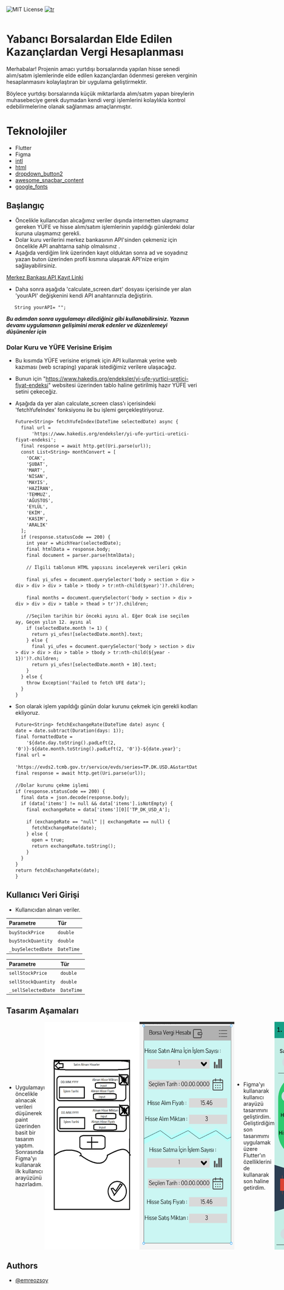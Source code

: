 <div style="display:flex; justify-content: space-between; align-items: center;">
   
 ![MIT License](https://img.shields.io/badge/License-MIT-green.svg) [![tr](https://img.shields.io/badge/lang-tr-red.svg)](https://github.com/emreozsoy/flutter-foreign-stock-tax-calculator/blob/main/README.md)

</div>

# Yabancı Borsalardan Elde Edilen Kazançlardan Vergi Hesaplanması

Merhabalar! Projenin amacı yurtdışı borsalarında yapılan hisse senedi alım/satım işlemlerinde elde edilen kazançlardan ödenmesi gereken verginin hesaplanmasını kolaylaştıran bir uygulama geliştirmektir. 

Böylece yurtdışı borsalarında küçük miktarlarda alım/satım yapan bireylerin muhasebeciye gerek duymadan kendi vergi işlemlerini kolaylıkla kontrol edebilirmelerine olanak sağlanması amaçlanmıştır.

# Teknolojiler

- Flutter
- Figma
- [intl](https://pub.dev/packages/intl)
- [html](https://pub.dev/packages/html/install)
- [dropdown_button2](https://pub.dev/packages/dropdown_button2)
- [awesome_snacbar_content](https://pub.dev/packages/awesome_snackbar_content)
- [google_fonts](https://pub.dev/packages/google_fonts)

## Başlangıç
- Öncelikle kullancıdan alıcağımız veriler dışında internetten ulaşmamız gereken YÜFE ve hisse alım/satım işlemlerinin yapıldığı günlerdeki dolar kuruna ulaşmamız gerekli.
- Dolar kuru verilerini merkez bankasının API'sinden çekmeniz için öncelikle API anahtarna sahip olmalısınız . 
- Aşağıda verdiğim link üzerinden kayıt olduktan sonra ad ve soyadınız yazan buton üzerinden profil kısmına ulaşarak API'nize erişim sağlayabilirsiniz. 

[Merkez Bankası API Kayıt Linki](https://evds2.tcmb.gov.tr/index.php?/evds/login) 

- Daha sonra aşağıda 'calculate_screen.dart' dosyası içerisinde yer alan 'yourAPI' değişkenini kendi API anahtarınızla değiştirin. 

```
   String yourAPI= "";
```

 ***Bu adımdan sonra uygulamayı dilediğiniz gibi kullanabilirsiniz. Yazının devamı uygulamanın gelişimini merak edenler ve düzenlemeyi düşünenler için***

### Dolar Kuru ve YÜFE Verisine Erişim

- Bu kısımda YÜFE verisine erişmek için API kullanmak yerine web kazıması (web scraping) yaparak istediğimiz verilere ulaşacağız.
- Bunun için "https://www.hakedis.org/endeksler/yi-ufe-yurtici-uretici-fiyat-endeksi" websitesi üzerinden tablo haline getirilmiş hazır YÜFE veri setini çekeceğiz.
- Aşağıda da yer alan calculate_screen class'ı içerisindeki 'fetchYufeIndex' fonksiyonu ile bu işlemi gerçekleştiriyoruz.
  
  ```
  Future<String> fetchYufeIndex(DateTime selectedDate) async {
    final url =
        'https://www.hakedis.org/endeksler/yi-ufe-yurtici-uretici-fiyat-endeksi';
    final response = await http.get(Uri.parse(url));
    const List<String> monthConvert = [
      'OCAK',
      'ŞUBAT',
      'MART',
      'NİSAN',
      'MAYIS',
      'HAZİRAN',
      'TEMMUZ',
      'AĞUSTOS',
      'EYLÜL',
      'EKİM',
      'KASIM',
      'ARALIK'
    ];
    if (response.statusCode == 200) {
      int year = whichYear(selectedDate);
      final htmlData = response.body;
      final document = parser.parse(htmlData);

      // İlgili tablonun HTML yapısını inceleyerek verileri çekin

      final yi_ufes = document.querySelector('body > section > div > div > div > div > table > tbody > tr:nth-child($year)')?.children;

      final months = document.querySelector('body > section > div > div > div > div > table > thead > tr')?.children;

      //Seçilen tarihin bir önceki ayını al. Eğer Ocak ise seçilen ay, Geçen yılın 12. ayını al
      if (selectedDate.month != 1) {
        return yi_ufes![selectedDate.month].text;
      } else {
        final yi_ufes = document.querySelector('body > section > div > div > div > div > table > tbody > tr:nth-child(${year - 1})')?.children;
        return yi_ufes![selectedDate.month + 10].text;
      }
    } else {
      throw Exception('Failed to fetch UFE data');
    }
  }
  ```
- Son olarak işlem yapıldığı günün dolar kurunu çekmek için gerekli kodları ekliyoruz.

    ```
  Future<String> fetchExchangeRate(DateTime date) async {
    date = date.subtract(Duration(days: 1));
    final formattedDate =
        '${date.day.toString().padLeft(2, '0')}-${date.month.toString().padLeft(2, '0')}-${date.year}';
    final url =
        'https://evds2.tcmb.gov.tr/service/evds/series=TP.DK.USD.A&startDate=$formattedDate&endDate=$formattedDate&type=json&key=${yourAPI}';
    final response = await http.get(Uri.parse(url));

    //Dolar kurunu çekme işlemi
    if (response.statusCode == 200) {
      final data = json.decode(response.body);
      if (data['items'] != null && data['items'].isNotEmpty) {
        final exchangeRate = data['items'][0]['TP_DK_USD_A'];

        if (exchangeRate == "null" || exchangeRate == null) {
          fetchExchangeRate(date);
        } else {
          open = true;
          return exchangeRate.toString();
        }
      }
    }
    return fetchExchangeRate(date);
  }
    ```

##  Kullanıcı Veri Girişi

- Kullanıcıdan alınan veriler.

| Parametre | Tür     |   
| :-------- | :------- | 
| `buyStockPrice`      | `double` |
| `buyStockQuantity`      | `double` |
| `_buySelectedDate`      | `DateTime` |

| Parametre | Tür     |   
| :-------- | :------- | 
| `sellStockPrice`      | `double` |
| `sellStockQuantity`      | `double` |
| `_sellSelectedDate`      | `DateTime` |

## Tasarım Aşamaları
<div style="display:flex; justify-content: space-between; align-items: center;">
  
- Uygulamayı öncelikle alınacak verileri düşünerek paint üzerinden basit bir tasarım yaptım. Sonrasında Figma'yı kullanarak ilk kullanıcı arayüzünü hazırladım.

<img src="https://github.com/emreozsoy/flutter-foreign-stock-tax-calculator/blob/main/Design_number0_tr_page.png" alt="Text" width="250" height="600">
 <img src="https://github.com/emreozsoy/flutter-foreign-stock-tax-calculator/blob/main/Design_number1_tr_page.png" alt="alt text" width="250" height="600">

- Figma'yı kullanarak kullanıcı arayüzü tasarımını geliştirdim. Geliştirdiğim son tasarımımı uygulamak üzere Flutter'ın özelliklerini de kullanarak son haline getirdim.
<img src="https://github.com/emreozsoy/flutter-foreign-stock-tax-calculator/blob/main/Design_number2_tr_page.jpg" alt="alt text" width="250" height="600">
<img src="https://github.com/emreozsoy/flutter-foreign-stock-tax-calculator/blob/main/Design_number3_tr_page.png" alt="alt text" width="250" height="600">
</div>




## Authors

- [@emreozsoy](https://www.github.com/emreozsoy)



